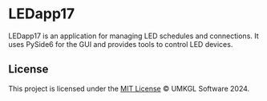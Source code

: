 # LEDapp17

LEDapp17 is an application for managing LED schedules and connections. It uses PySide6 for the GUI and provides tools to control LED devices.

## License

This project is licensed under the [MIT License](LICENSE) © UMKGL Software 2024.
